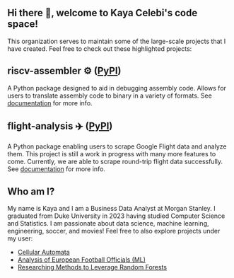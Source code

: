 ## Hi there 👋, welcome to Kaya Celebi's code space!

This organization serves to maintain some of the large-scale projects that I have created. Feel free to check out these highlighted projects:

## riscv-assembler ⚙️ ([PyPI](https://pypi.org/project/riscv-assembler/))

A Python package designed to aid in debugging assembly code. Allows for users to translate assembly code to binary in a variety of formats. See [documentation](https://celebi-pkg.github.io/riscv-assembler/) for more info.

## flight-analysis ✈️ ([PyPI](https://pypi.org/project/google-flight-analysis/))

A Python package enabling users to scrape Google Flight data and analyze them. This project is still a work in progress with many more features to come. Currently, we are able to scrape round-trip flight data successfully. See [documentation](https://kcelebi.github.io/flight-analysis/) for more info.

## Who am I?

My name is Kaya and I am a Business Data Analyst at Morgan Stanley. I graduated from Duke University in 2023 having studied Computer Science and Statistics. I am passionate about data science, machine learning, engineering, soccer, and movies! Feel free to also explore projects under my user:

- [Cellular Automata](https://github.com/kcelebi/cellular-automata)
- [Analysis of European Football Officials (ML)](https://github.com/kcelebi/euro-football-officials-ML)
- [Researching Methods to Leverage Random Forests](https://github.com/kcelebi/random-forest-chains)
